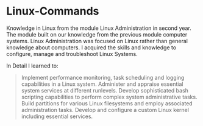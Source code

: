 # Linux-Commands
Knowledge in Linux from the module Linux Administration in second year. 
The module built on our knowledge from the previous module computer systems. Linux Administration was focused on Linux rather than
general knowledge about computers. 
I acquired the skills and knowledge to configure, manage and troubleshoot Linux Systems. 

In Detail I learned to: 
> Implement performance monitoring, task scheduling and logging capabilities in a Linux system.
> Administer and appraise essential system services at different runlevels.
> Develop sophisticated bash scripting capabilities to perform complex system administrative tasks.
> Build partitions for various Linux filesystems and employ associated administration tasks.
> Develop and configure a custom Linux kernel including essential services.
